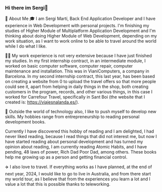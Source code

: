 <!--
**BySergiMM/BySergiMM** is a ✨ _special_ ✨ repository because its `README.md` (this file) appears on your GitHub profile.

Here are some ideas to get you started:

- 🔭 I’m currently working on ...
- 🌱 I’m currently learning ...
- 👯 I’m looking to collaborate on ...
- 🤔 I’m looking for help with ...
- 💬 Ask me about ...
- 📫 How to reach me: ...
- 😄 Pronouns: ...
- ⚡ Fun fact: ...
-->


### Hi there im Sergi👋

🚀 About Me
🎓 I am Sergi Martí, Back End Application Developer and I have experience in Web Development with personal projects. I'm finishing my studies of Higher Module of Multiplatform Application Development and I'm thinking about doing Higher Module of Web Development, depending on my work situation, as I want to work online to be able to travel around the world while I do what I like.

👨‍💻 My work experience is not very extensive because I have just finished my studies.
In my first internship contract, in an intermediate module, I worked on basic computer software, computer repair, computer maintenance and installation. This was in VianiComputers, a company in Barcelona. 
In my second internship contract, this last year, has been based on creating a website from 0 to upload the travel offers so that more people could see it, apart from helping in daily things in the shop, both creating customers in the program, records, and other various things, in this case I worked for Carrefour Travel, specifically in Sant Boi (the website that I created is: https://viajesnalanda.es/).

🎸 Outside the world of technology also, I like to push myself to develop new skills. My hobbies range from entrepreneurship to reading personal development books.

Currently I have discovered this hobby of reading and I am delighted, I had never liked reading, because I read things that did not interest me, but now I have started reading about personal development and has turned my opinion about reading, I am currently reading Atomic Habits, and I have pending, 48 laws of power, Rich Dad Poor Dad, among others. These books help me growing up as a person and getting financial control.

✈️ I also love to travel. If everything works as I have planned, at the end of next year, 2024, I would like to go to live in Australia, and from there start my world tour, as I believe that from the experiences you learn a lot and I value a lot that this is possible thanks to teleworking.
